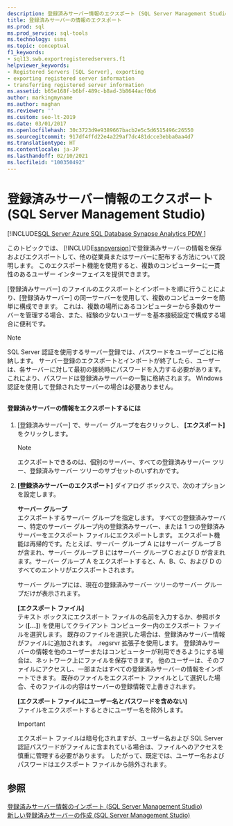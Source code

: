 ```yaml
---
description: 登録済みサーバー情報のエクスポート (SQL Server Management Studio)
title: 登録済みサーバーの情報のエクスポート
ms.prod: sql
ms.prod_service: sql-tools
ms.technology: ssms
ms.topic: conceptual
f1_keywords:
- sql13.swb.exportregisteredservers.f1
helpviewer_keywords:
- Registered Servers [SQL Server], exporting
- exporting registered server information
- transferring registered server information
ms.assetid: b65e168f-b6bf-489c-b8ad-3b8644acf0b6
author: markingmyname
ms.author: maghan
ms.reviewer: ''
ms.custom: seo-lt-2019
ms.date: 03/01/2017
ms.openlocfilehash: 30c3723d9e9389667bacb2e5c5d6515496c26550
ms.sourcegitcommit: 917df4ffd22e4a229af7dc481dcce3ebba0aa4d7
ms.translationtype: HT
ms.contentlocale: ja-JP
ms.lasthandoff: 02/10/2021
ms.locfileid: "100350492"
---
```

# <a name="export-registered-server-information-sql-server-management-studio"></a>登録済みサーバー情報のエクスポート (SQL Server Management Studio)

[!INCLUDE[SQL Server Azure SQL Database Synapse Analytics PDW ](../../includes/applies-to-version/sql-asdb-asdbmi-asa-pdw.md)]

このトピックでは、 [!INCLUDE[ssnoversion](../../includes/ssnoversion-md.md)]で登録済みサーバーの情報を保存およびエクスポートして、他の従業員またはサーバーに配布する方法について説明します。 このエクスポート機能を使用すると、複数のコンピューターに一貫性のあるユーザー インターフェイスを提供できます。  
  
 [登録済みサーバー] のファイルのエクスポートとインポートを順に行うことにより、[登録済みサーバー] の同一サーバーを使用して、複数のコンピューターを簡単に構成できます。 これは、複数の場所にあるコンピューターから多数のサーバーを管理する場合、また、経験の少ないユーザーを基本接続設定で構成する場合に便利です。  
  
> [!NOTE]  
>  SQL Server 認証を使用するサーバー登録では、パスワードをユーザーごとに格納します。 サーバー登録のエクスポートとインポートが終了したら、ユーザーは、各サーバーに対して最初の接続時にパスワードを入力する必要があります。これにより、パスワードは登録済みサーバーの一覧に格納されます。 Windows 認証を使用して登録されたサーバーの場合は必要ありません。  
  
##  <a name="SSMSProcedure"></a>  
  
#### <a name="to-export-registered-server-information"></a>登録済みサーバーの情報をエクスポートするには  
  
1.  [登録済みサーバー] で、サーバー グループを右クリックし、 **[エクスポート]** をクリックします。  
  
    > [!NOTE]  
    >  エクスポートできるのは、個別のサーバー、すべての登録済みサーバー ツリー、登録済みサーバー ツリーのサブセットのいずれかです。  
  
2.  **[登録済みサーバーのエクスポート]** ダイアログ ボックスで、次のオプションを設定します。  
  
     **サーバー グループ**  
     エクスポートするサーバー グループを指定します。 すべての登録済みサーバー、特定のサーバー グループ内の登録済みサーバー、または 1 つの登録済みサーバーをエクスポート ファイルにエクスポートします。 エクスポート機能は再帰的です。たとえば、サーバー グループ A にはサーバー グループ B が含まれ、サーバー グループ B にはサーバー グループ C および D が含まれます。サーバー グループ A をエクスポートすると、A、B、C、および D のすべてのエントリがエクスポートされます。  
  
     サーバー グループには、現在の登録済みサーバー ツリーのサーバー グループだけが表示されます。  
  
     **[エクスポート ファイル]**  
     テキスト ボックスにエクスポート ファイルの名前を入力するか、参照ボタン (**[...]**) を使用してクライアント コンピューター内のエクスポート ファイルを選択します。 既存のファイルを選択した場合は、登録済みサーバー情報がファイルに追加されます。 .regsrvr 拡張子を使用します。 登録済みサーバーの情報を他のユーザーまたはコンピューターが利用できるようにする場合は、ネットワーク上にファイルを保存できます。 他のユーザーは、そのファイルにアクセスし、一部またはすべての登録済みサーバーの情報をインポートできます。 既存のファイルをエクスポート ファイルとして選択した場合、そのファイルの内容はサーバーの登録情報で上書きされます。  
  
     **[エクスポート ファイルにユーザー名とパスワードを含めない]**  
     ファイルをエクスポートするときにユーザー名を除外します。  
  
    > [!IMPORTANT]  
    >  エクスポート ファイルは暗号化されますが、ユーザー名および SQL&#xA0;Server 認証パスワードがファイルに含まれている場合は、ファイルへのアクセスを慎重に管理する必要があります。 したがって、既定では、ユーザー名およびパスワードはエクスポート ファイルから除外されます。  
  
## <a name="see-also"></a>参照  
 [登録済みサーバー情報のインポート &#40;SQL Server Management Studio&#41;](./import-registered-server-information-sql-server-management-studio.md)   
 [新しい登録済みサーバーの作成 &#40;SQL Server Management Studio&#41;](./create-a-new-registered-server-sql-server-management-studio.md)  
  
